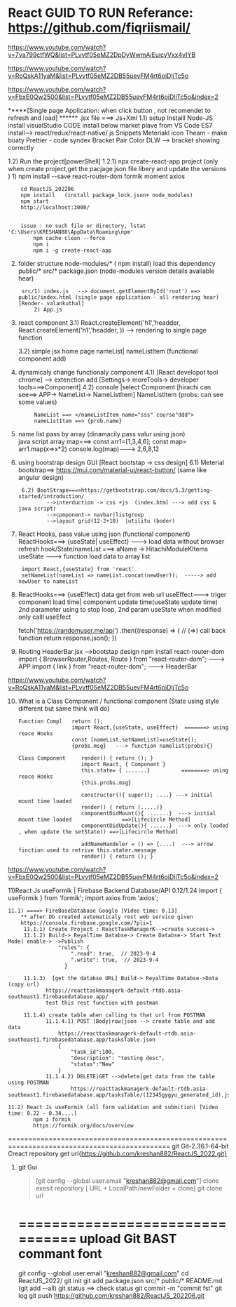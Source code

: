 React GUID TO RUN
Referance: https://github.com/fiqriismail/
=========================================================================================	
https://www.youtube.com/watch?v=7va799ctfWQ&list=PLvvtf05eMZ2DpDyWwmAjEuicvVxx4vIYB

https://www.youtube.com/watch?v=RoQskA11yaM&list=PLvvtf05eMZ2DB55uevFM4rt6oiDljTc5o

https://www.youtube.com/watch?v=FbxE0Qw2500&list=PLvvtf05eMZ2DB55uevFM4rt6oiDljTc5o&index=2

*****[Single page Application: when click button , not recomendet to refresh and load]  ******
.jsx file ===> Js+Xml
1.1) setup
		Instaill Node-JS 
		install visualStudio CODE
			install below market plave from VS Code
				ES7 install--> react/redux/react-native/ js Snippets
				Meteriakl icon Theam - make buaty
				Prettier - code syndex
				Bracket Pair Color DLW --> bracket showing correctly
				
1.2) Run the project[powerShell]
		1.2.1) npx create-react-app project  (only when create project,get the pacjage.json file libery and update the versions )
				1) npm install --save react-router-dom formik moment axios
				
		cd ReactJS_202206
		npm install   (install package_lock.json+ node_modules)
		npm start
		http://localhost:3000/  


		issue : no such file or directory, lstat 'C:\Users\KRESHAN88\AppData\Roaming\npm'
			npm cache clean --force 
			npm i 
			npm i -g create-react-app 
			
			
2) folder structure
		node-modules/*   ( npm install) load this dependency
		public/*
		src/*
		package.json     (node-modules version details avaliable hear)
		
		src/1) index.js   --> document.getElementById('root') ==> public/index.html (single page application - all rendering hear) [Render- valankuthal]
			2) App.js
				
3) react component
	 3.1) React.createElement('h1','headder, React.createElement('h1','headder, ))  --> rendering to single page function
	 
	 3.2) simple jsx home page 
		 nameList|  nameListItem (functional component add)
	 
4) dynamicaly change functionaly component
		4.1) [React developot tool chrome]  --> extenction add [Settings-> moreTools-> developer tools===>Component]
		4.2) console |select Component
			[hirachi can see==> APP-> NameList-> NameListItem]
			NameListItem (probs: can see some values)
			
			NameList ==> </nameListItem name="sss" course"ddd">
			nameListItem ==> {prob.name} 

		
5) name list pass by array (dinamacily pass valur using json)  
		java script array map===>
			const arr1=[1,3,4,6];
			const map= arr1.map(x=>x*2)
			console.log(map)---> 2,6,8,12
		
6) using bootstrap design GUI [React bootstap -> css design]
		6.1) Meterial bootstrap==> https://mui.com/material-ui/react-button/   (same like angulur design)
		
		6.2) BootStrape===>https://getbootstrap.com/docs/5.3/getting-started/introduction/     
				-->interduction -> css +js  (index.html	---> add css & java script)
				-->cpmponent-> navbar|listgroup
				-->layout grid(12-2+10)  |utilitu (boder)
		
7) React Hooks, pass value using json (functional component) ReactHooks===>  {useState| useEffect}
		---> load data without browser refresh
			 hook/State/nameList ===> aName -> HitachiModuleKItems
			 useState ---> function load data to array list
			 
		import React,{useState} from 'react' 
		setNameList(nameList => nameList.concat(newUser));  -----> add newUser to nameList
		
8) ReactHooks===>  {useEffect}
    data get from web url 
	useEffect---> triger component load time| component update time(useState update time)
	              2nd parameter using to stop loop, 2nd param useState when modified only calll useEfect
	
	fetch('https://randomuser.me/api')
	.then((response) => {   //   (=>) call back function
        return response.json();
    })
		
9) Routing 
	HeaderBar.jsx -->bootstap design
	npm install react-router-dom
	import { BrowserRouter,Routes, Route } from "react-router-dom";   ---> APP
	import { link } from "react-router-dom";                          ---> HeaderBar


https://www.youtube.com/watch?v=RoQskA11yaM&list=PLvvtf05eMZ2DB55uevFM4rt6oiDljTc5o

10) What is a Class Component / functional component  (State using style different but same think will do) 
									
		Function Compl   return ();   		
						 import React,{useState, useEffect}  =======> using reace Hooks
						 const [nameList,setNameList]=useState();
						 {probs.msg}   ---> function namelist(probs){}
						 
		Class Component     render() { return (); }
						    import React, { Component } 
						    this.state= { .......}          ========> using reace Hooks
							{this.probs.msg}
							
							constructor(){ super(); ....} ---> initial mount time loaded
							render() { return (.....)}
							componentDidMount(){ .......}  ---> initial mount time loaded                ==>[Lifecircle Method]
							componentDidUpdate(){ ......}  ---> only loaded , when update the setState() ==>[Lifecircle Method]
							
							addNameHandeler = () => {....)  ---> arrow finction used to retrive this.stater.message
							render() { return (); }


https://www.youtube.com/watch?v=FbxE0Qw2500&list=PLvvtf05eMZ2DB55uevFM4rt6oiDljTc5o&index=2

11)React Js useFormik | Firebase Backend Database/API    0.12/1.24
	import { useFormik } from 'formik';
	import axios from 'axios';
		
	11.1) ====> FireBaseDatabase Google [Video time: 0.13] 
		** after Db created automaticaly rest web service given
		https://console.firebase.google.com/?pli=1
		 11.1.1) Create Project : ReactTaskManagerK-->create success->
		 11.1.2) Build-> ReyalTime Databse-> Create Databse-> Start Test Mode| enable-> ->Publish
					"rules": {
						".read": true,  // 2023-9-4
						".write": true,  // 2023-9-4
					  }
		
		 11.1.3)  [get the databse URL] Build-> ReyalTime Databse->Data (copy url) 
				https://reacttaskmanagerk-default-rtdb.asia-southeast1.firebasedatabase.app/
				test this rest function with postman	
				
		 11.1.4) create table when calling to that url from POSTMAN
				11.1.4.1) POST |Body|row|json --> create table and add data
					https://reacttaskmanagerk-default-rtdb.asia-southeast1.firebasedatabase.app/tasksTable.json
					{
						"task_id":100,
						"description": "testing desc",
						"status":"New"
					}
				11.1.4.2) DELETE|GET -->delete|get data from the table using POSTMAN
						https://reacttaskmanagerk-default-rtdb.asia-southeast1.firebasedatabase.app/tasksTable/(12345gygyu_generated_id).json
						
	11.2) React Js useFormik (all form validation and submition) [Video time: 0.22 - 0.34....] 
			npm i formik
			https://formik.org/docs/overview
			
 
==============================================================================================
git 
Git-2.36.1-64-bit
Creact repository get url{https://github.com/kreshan882/ReactJS_2022.git}
1) git Gui
	>[git config --global user.email "kreshan882@gmail.com"]
	clone exesit repository [ URL  +  LocalPath/newFolder + clone]
	git clone url
	
	================================
	upload Git BAST commant font
	================================
	git config --global user.email "kreshan882@gmail.com"
	cd ReactJS_2022/
	git init
	git add package.json src/* public/* README.md     (git add --all)
	git status  ==> check status 
	git commit -m "commit fst"
	git log
	git push https://github.com/kreshan882/ReactJS_202206.git


